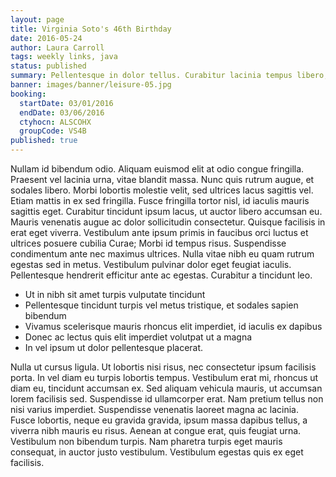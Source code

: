 ```yaml
---
layout: page
title: Virginia Soto's 46th Birthday
date: 2016-05-24
author: Laura Carroll
tags: weekly links, java
status: published
summary: Pellentesque in dolor tellus. Curabitur lacinia tempus libero, sed.
banner: images/banner/leisure-05.jpg
booking:
  startDate: 03/01/2016
  endDate: 03/06/2016
  ctyhocn: ALSCOHX
  groupCode: VS4B
published: true
---
```

Nullam id bibendum odio. Aliquam euismod elit at odio congue fringilla. Praesent vel lacinia urna, vitae blandit massa. Nunc quis rutrum augue, et sodales libero. Morbi lobortis molestie velit, sed ultrices lacus sagittis vel. Etiam mattis in ex sed fringilla. Fusce fringilla tortor nisl, id iaculis mauris sagittis eget.
Curabitur tincidunt ipsum lacus, ut auctor libero accumsan eu. Mauris venenatis augue ac dolor sollicitudin consectetur. Quisque facilisis in erat eget viverra. Vestibulum ante ipsum primis in faucibus orci luctus et ultrices posuere cubilia Curae; Morbi id tempus risus. Suspendisse condimentum ante nec maximus ultrices. Nulla vitae nibh eu quam rutrum egestas sed in metus. Vestibulum pulvinar dolor eget feugiat iaculis. Pellentesque hendrerit efficitur ante ac egestas. Curabitur a tincidunt leo.

* Ut in nibh sit amet turpis vulputate tincidunt
* Pellentesque tincidunt turpis vel metus tristique, et sodales sapien bibendum
* Vivamus scelerisque mauris rhoncus elit imperdiet, id iaculis ex dapibus
* Donec ac lectus quis elit imperdiet volutpat ut a magna
* In vel ipsum ut dolor pellentesque placerat.

Nulla ut cursus ligula. Ut lobortis nisi risus, nec consectetur ipsum facilisis porta. In vel diam eu turpis lobortis tempus. Vestibulum erat mi, rhoncus ut diam eu, tincidunt accumsan ex. Sed aliquam vehicula mauris, ut accumsan lorem facilisis sed. Suspendisse id ullamcorper erat. Nam pretium tellus non nisi varius imperdiet. Suspendisse venenatis laoreet magna ac lacinia. Fusce lobortis, neque eu gravida gravida, ipsum massa dapibus tellus, a viverra nibh mauris eu risus. Aenean at congue erat, quis feugiat urna. Vestibulum non bibendum turpis. Nam pharetra turpis eget mauris consequat, in auctor justo vestibulum. Vestibulum egestas quis ex eget facilisis.
